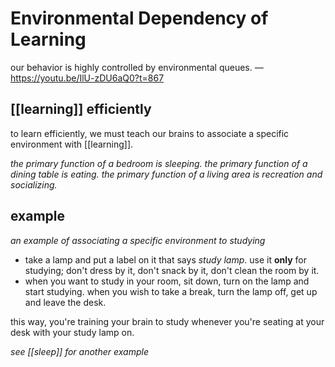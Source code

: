 # Environmental Dependency of Learning

our behavior is highly controlled by environmental queues. &mdash; <https://youtu.be/IlU-zDU6aQ0?t=867>

## [[learning]] efficiently

to learn efficiently, we must teach our brains to associate a specific environment with [[learning]].

_the primary function of a bedroom is sleeping. the primary function of a dining table is eating. the primary function of a living area is recreation and socializing._

## example

_an example of associating a specific environment to studying_

- take a lamp and put a label on it that says _study lamp_. use it **only** for studying; don't dress by it, don't snack by it, don't clean the room by it.
- when you want to study in your room, sit down, turn on the lamp and start studying. when you wish to take a break, turn the lamp off, get up and leave the desk.

this way, you're training your brain to study whenever you're seating at your desk with your study lamp on.

_see [[sleep]] for another example_

